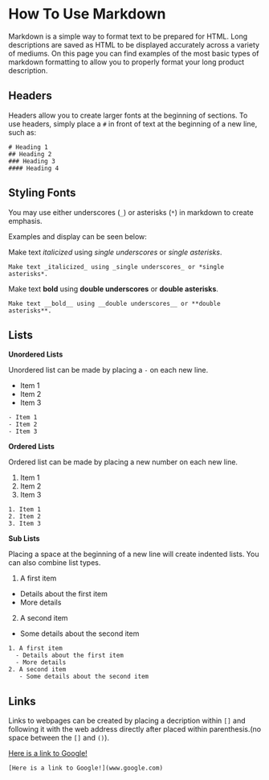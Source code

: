 # How To Use Markdown
Markdown is a simple way to format text to be prepared for HTML. Long descriptions are saved as HTML to be displayed accurately across a variety of mediums. On this page you can find examples of the most basic types of markdown formatting to allow you to properly format your long product description.

## Headers
Headers allow you to create larger fonts at the beginning of sections. To use headers, simply place a `#` in front of text at the beginning of a new line, such as:
```
# Heading 1
## Heading 2
### Heading 3
#### Heading 4
```

## Styling Fonts
You may use either underscores (`_`) or asterisks (`*`) in markdown to create emphasis.

Examples and display can be seen below:

Make text _italicized_ using _single underscores_ or *single asterisks*.

`Make text _italicized_ using _single underscores_ or *single asterisks*.`

Make text __bold__ using __double underscores__ or **double asterisks**.

`Make text __bold__ using __double underscores__ or **double asterisks**.`

## Lists
**Unordered Lists**

Unordered list can be made by placing a `-` on each new line.
- Item 1
- Item 2
- Item 3
```
- Item 1
- Item 2
- Item 3
```

**Ordered Lists**

Ordered list can be made by placing a new number on each new line.
1. Item 1
2. Item 2
3. Item 3
```
1. Item 1
2. Item 2
3. Item 3
```

**Sub Lists**

Placing a space at the beginning of a new line will create indented lists. You can also combine list types.
1. A first item
  - Details about the first item
  - More details
2. A second item
  - Some details about the second item
```
1. A first item
  - Details about the first item
  - More details
2. A second item
   - Some details about the second item
```

## Links
Links to webpages can be created by placing a decription within `[]` and following it with the web address directly after placed within parenthesis.(no space between the `[]` and `()`).

[Here is a link to Google!](www.google.com)

`[Here is a link to Google!](www.google.com)`
